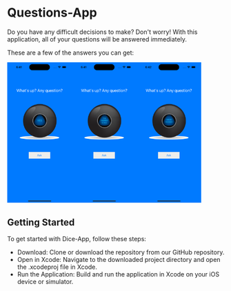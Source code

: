 # Questions-App
Do you have any difficult decisions to make? Don't worry! With this application, all of your questions will be answered immediately.

These are a few of the answers you can get:

<img src='Documentation/image_1.png' width='150'><img src='Documentation/image_2.png' width='150'><img src='Documentation/image_3.png' width='150'>

## Getting Started
To get started with Dice-App, follow these steps:

- Download: Clone or download the repository from our GitHub repository.
- Open in Xcode: Navigate to the downloaded project directory and open the .xcodeproj file in Xcode.
- Run the Application: Build and run the application in Xcode on your iOS device or simulator.
